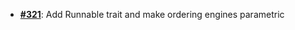   -  [**#321**](https://github.com/anoma/nspec/pull/321): Add Runnable trait and make ordering engines parametric
